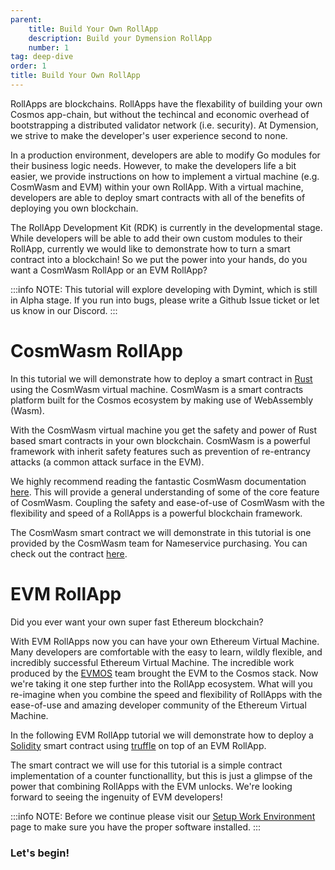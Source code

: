 ```yaml
---
parent:
    title: Build Your Own RollApp
    description: Build your Dymension RollApp
    number: 1
tag: deep-dive
order: 1
title: Build Your Own RollApp
---
```


RollApps are blockchains. RollApps have the flexability of building your own Cosmos app-chain, but without the techincal and economic overhead of bootstrapping a distributed validator network (i.e. security). At Dymension, we strive to make the developer's user experience second to none.

In a production environment, developers are able to modify Go modules for their business logic needs. However, to make the developers life a bit easier, we provide instructions on how to implement a virtual machine (e.g. CosmWasm and EVM) within your own RollApp. With a virtual machine, developers are able to deploy smart contracts with all of the benefits of deploying you own blockchain.

The RollApp Development Kit (RDK) is currently in the developmental stage. While developers will be able to add their own custom modules to their RollApp, currently we would like to demonstrate how to turn a smart contract into a blockchain! So we put the power into your hands, do you want a CosmWasm RollApp or an EVM RollApp?

:::info NOTE:
This tutorial will explore developing with Dymint, which is still in Alpha stage. If you run into bugs, please write a Github Issue ticket or let us know in our Discord.
:::

# CosmWasm RollApp

In this tutorial we will demonstrate how to deploy a smart contract in [Rust](https://www.rust-lang.org/) using the CosmWasm virtual machine. CosmWasm is a smart contracts platform built for the Cosmos ecosystem by making use of WebAssembly (Wasm).

With the CosmWasm virtual machine you get the safety and power of Rust based smart contracts in your own blockchain. CosmWasm is a powerful framework with inherit safety features such as prevention of re-entrancy attacks (a common attack surface in the EVM).

We highly recommend reading the fantastic CosmWasm documentation [here](https://docs.cosmwasm.com/docs/1.0/). This will provide a general understanding of some of the core feature of CosmWasm. Coupling the safety and ease-of-use of CosmWasm with the flexibility and speed of a RollApps is a powerful blockchain framework.

The CosmWasm smart contract we will demonstrate in this tutorial is one provided by the CosmWasm team for Nameservice purchasing. You can check out the contract [here](https://github.com/InterWasm/cw-contracts/tree/main/contracts/nameservice).

# EVM RollApp

Did you ever want your own super fast Ethereum blockchain?

With EVM RollApps now you can have your own Ethereum Virtual Machine. Many developers are comfortable with the easy to learn, wildly flexible, and incredibly successful Ethereum Virtual Machine. The incredible work produced by the [EVMOS](https://github.com/evmos/ethermint) team brought the EVM to the Cosmos stack. Now we're taking it one step further into the RollApp ecosystem. What will you re-imagine when you combine the speed and flexibility of RollApps with the ease-of-use and amazing developer community of the Ethereum Virtual Machine.

In the following EVM RollApp tutorial we will demonstrate how to deploy a [Solidity](https://docs.soliditylang.org/) smart contract using [truffle](https://trufflesuite.com/) on top of an EVM RollApp.

The smart contract we will use for this tutorial is a simple contract implementation of a counter functionallity, but this is just a glimpse of the power that combining RollApps with the EVM unlocks. We're looking forward to seeing the ingenuity of EVM developers!

:::info NOTE:
Before we continue please visit our [Setup Work Environment](/docs/developers/start/setup.md) page to make sure you have the proper software installed.
:::

### Let's begin!
